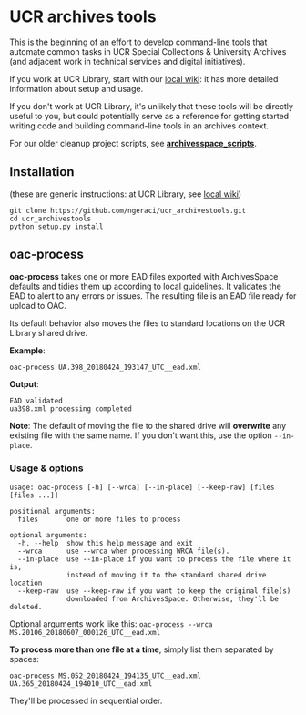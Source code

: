 # UCR archives tools

This is the beginning of an effort to develop command-line tools that automate common tasks in UCR Special Collections & University Archives (and adjacent work in technical services and digital initiatives). 

If you work at UCR Library, start with our [local wiki](https://libwiki.ucr.edu/display/CSCD/SCUA+Python+tools): it has more detailed information about setup and usage.

If you don't work at UCR Library, it's unlikely that these tools will be directly useful to you, but could potentially serve as a reference for getting started writing code and building command-line tools in an archives context.

For our older cleanup project scripts, see **[archivesspace_scripts](https://github.com/ngeraci/archivesspace_scripts)**.

## Installation
(these are generic instructions: at UCR Library, see [local wiki](https://libwiki.ucr.edu/display/CSCD/SCUA+Python+tools))
````
git clone https://github.com/ngeraci/ucr_archivestools.git
cd ucr_archivestools
python setup.py install
````

## oac-process
**oac-process** takes one or more EAD files exported with ArchivesSpace defaults and tidies them up according to local guidelines. It validates the EAD to alert to any errors or issues. The resulting file is an EAD file ready for upload to OAC.

Its default behavior also moves the files to standard locations on the UCR Library shared drive.

**Example**:

`oac-process UA.398_20180424_193147_UTC__ead.xml`

**Output**:
````
EAD validated
ua398.xml processing completed
````

**Note**: The default of moving the file to the shared drive will **overwrite** any existing file with the same name. If you don't want this, use the option `--in-place`.

### Usage & options
```
usage: oac-process [-h] [--wrca] [--in-place] [--keep-raw] [files [files ...]]

positional arguments:
  files       one or more files to process

optional arguments:
  -h, --help  show this help message and exit
  --wrca      use --wrca when processing WRCA file(s).
  --in-place  use --in-place if you want to process the file where it is,
              instead of moving it to the standard shared drive location
  --keep-raw  use --keep-raw if you want to keep the original file(s)
              downloaded from ArchivesSpace. Otherwise, they'll be deleted.
```
Optional arguments work like this: `oac-process --wrca MS.20106_20180607_000126_UTC__ead.xml`

**To process more than one file at a time**, simply list them separated by spaces:

`oac-process MS.052_20180424_194135_UTC__ead.xml UA.365_20180424_194010_UTC__ead.xml`

They'll be processed in sequential order.

